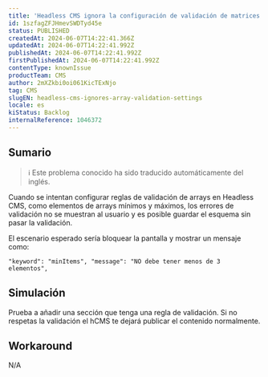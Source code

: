 ```yaml
---
title: 'Headless CMS ignora la configuración de validación de matrices'
id: 1szfagZFJHmevSWDTyd45e
status: PUBLISHED
createdAt: 2024-06-07T14:22:41.366Z
updatedAt: 2024-06-07T14:22:41.992Z
publishedAt: 2024-06-07T14:22:41.992Z
firstPublishedAt: 2024-06-07T14:22:41.992Z
contentType: knownIssue
productTeam: CMS
author: 2mXZkbi0oi061KicTExNjo
tag: CMS
slugEN: headless-cms-ignores-array-validation-settings
locale: es
kiStatus: Backlog
internalReference: 1046372
---
```


## Sumario

>ℹ️ Este problema conocido ha sido traducido automáticamente del inglés.


Cuando se intentan configurar reglas de validación de arrays en Headless CMS, como elementos de arrays mínimos y máximos, los errores de validación no se muestran al usuario y es posible guardar el esquema sin pasar la validación.

El escenario esperado sería bloquear la pantalla y mostrar un mensaje como:

    "keyword": "minItems", "message": "NO debe tener menos de 3 elementos",



##

## Simulación


Prueba a añadir una sección que tenga una regla de validación. Si no respetas la validación el hCMS te dejará publicar el contenido normalmente.



## Workaround


N/A





